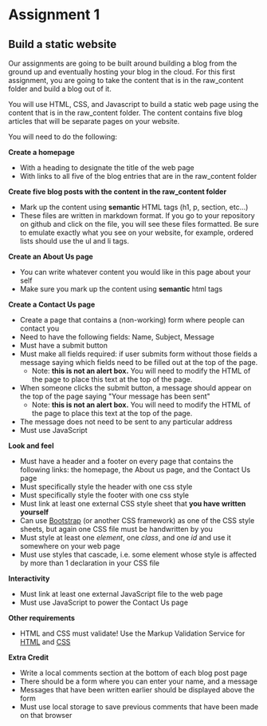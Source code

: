 # Assignment 1
## Build a static website

Our assignments are going to be built around building a blog from the ground up and eventually hosting your blog in the cloud. For this first assignment, you are going to take the content that is in the raw_content folder and build a blog out of it.

You will use HTML, CSS, and Javascript to build a static web page using the content that is in the raw_content folder. The content contains five blog articles that will be separate pages on your website.

You will need to do the following:

**Create a homepage**
 - With a heading to designate the title of the web page
 - With links to all five of the blog entries that are in the raw_content folder
 
**Create five blog posts with the content in the raw_content folder**
 - Mark up the content using **semantic** HTML tags (h1, p, section, etc...)
 - These files are written in markdown format. If you go to your repository on github and click on the file, you will see these files formatted. Be sure to emulate exactly what you see on your website, for example, ordered lists should use the ul and li tags.

**Create an About Us page**
 - You can write whatever content you would like in this page about your self
 - Make sure you mark up the content using **semantic** html tags

**Create a Contact Us page**
 - Create a page that contains a (non-working) form where people can contact you
 - Need to have the following fields: Name, Subject, Message
 - Must have a submit button
 - Must make all fields required: if user submits form without those fields a message saying which fields need to be filled out at the top of the page.
   - Note: **this is not an alert box.** You will need to modify the HTML of the page to place this text at the top of the page.
 - When someone clicks the submit button, a message should appear on the top of the page saying "Your message has been sent"
   - Note: **this is not an alert box.** You will need to modify the HTML of the page to place this text at the top of the page.
 - The message does not need to be sent to any particular address
 - Must use JavaScript

**Look and feel**
 - Must have a header and a footer on every page that contains the following links: the homepage, the About us page, and the Contact Us page
 - Must specifically style the header with one css style
 - Must specifically style the footer with one css style
 - Must link at least one external CSS style sheet that **you have written yourself**
 - Can use [Bootstrap](http://getbootstrap.com/) (or another CSS framework) as one of the CSS style sheets, but again one CSS file must be handwritten by you
 - Must style at least one *element*, one *class*, and one *id* and use it somewhere on your web page
 - Must use styles that cascade, i.e. some element whose style is affected by more than 1 declaration in your CSS file

**Interactivity**
 - Must link at least one external JavaScript file to the web page
 - Must use JavaScript to power the Contact Us page

**Other requirements**
 - HTML and CSS must validate! Use the Markup Validation Service for [HTML](https://validator.w3.org/#validate_by_upload+with_options) and [CSS](http://jigsaw.w3.org/css-validator/)

**Extra Credit**
 - Write a local comments section at the bottom of each blog post page
 - There should be a form where you can enter your name, and a message
 - Messages that have been written earlier should be displayed above the form
 - Must use local storage to save previous comments that have been made on that browser 
